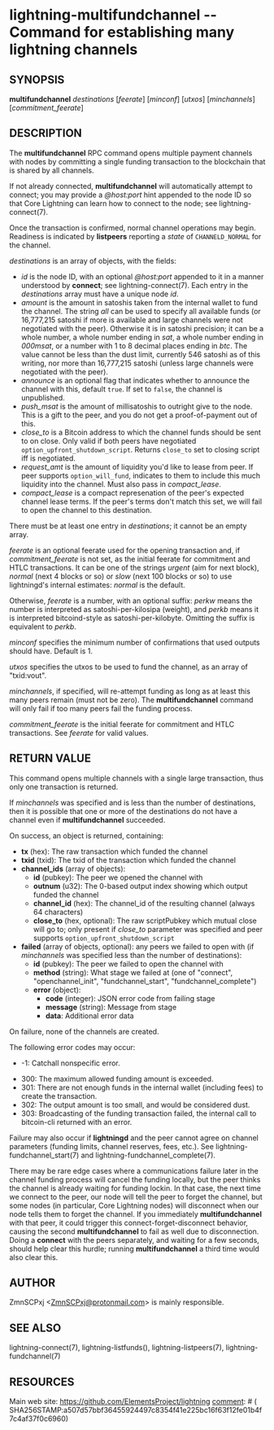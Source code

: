 lightning-multifundchannel -- Command for establishing many lightning channels
==============================================================================

SYNOPSIS
--------

**multifundchannel** *destinations* [*feerate*] [*minconf*] [*utxos*] [*minchannels*] [*commitment\_feerate*]

DESCRIPTION
-----------

The **multifundchannel** RPC command opens multiple payment channels
with nodes by committing a single funding transaction to the blockchain
that is shared by all channels.

If not already connected, **multifundchannel** will automatically attempt
to connect; you may provide a *@host:port* hint appended to the node ID
so that Core Lightning can learn how to connect to the node;
see lightning-connect(7).

Once the transaction is confirmed, normal channel operations may begin.
Readiness is indicated by **listpeers** reporting a *state* of
`CHANNELD_NORMAL` for the channel.

*destinations* is an array of objects, with the fields:

* *id* is the node ID, with an optional *@host:port* appended to it
  in a manner understood by **connect**; see lightning-connect(7).
  Each entry in the *destinations* array must have a unique node *id*.
* *amount* is the amount in satoshis taken from the internal wallet
  to fund the channel.
  The string *all* can be used to specify all available funds
  (or 16,777,215 satoshi if more is available and large channels were
  not negotiated with the peer).
  Otherwise it is in satoshi precision; it can be
   a whole number,
   a whole number ending in *sat*,
   a whole number ending in *000msat*, or
   a number with 1 to 8 decimal places ending in *btc*.
  The value cannot be less than the dust limit, currently 546 satoshi
  as of this writing, nor more than 16,777,215 satoshi
  (unless large channels were negotiated with the peer).
* *announce* is an optional flag that indicates whether to announce
  the channel with this, default `true`.
  If set to `false`, the channel is unpublished.
* *push\_msat* is the amount of millisatoshis to outright give to the
  node.
  This is a gift to the peer, and you do not get a proof-of-payment
  out of this.
* *close\_to* is a Bitcoin address to which the channel funds should be sent to
  on close. Only valid if both peers have negotiated
  `option_upfront_shutdown_script`.  Returns `close_to` set to
  closing script iff is negotiated.
* *request\_amt* is the amount of liquidity you'd like to lease from peer.
  If peer supports `option_will_fund`, indicates to them to include this
  much liquidity into the channel. Must also pass in *compact\_lease*.
* *compact\_lease* is a compact represenation of the peer's expected
  channel lease terms. If the peer's terms don't match this set, we will
  fail to open the channel to this destination.

There must be at least one entry in *destinations*;
it cannot be an empty array.

*feerate* is an optional feerate used for the opening transaction and, if
*commitment\_feerate* is not set, as the initial feerate for
commitment and HTLC transactions. It can be one of
the strings *urgent* (aim for next block), *normal* (next 4 blocks or
so) or *slow* (next 100 blocks or so) to use lightningd's internal
estimates: *normal* is the default.

Otherwise, *feerate* is a number, with an optional suffix: *perkw* means
the number is interpreted as satoshi-per-kilosipa (weight), and *perkb*
means it is interpreted bitcoind-style as satoshi-per-kilobyte. Omitting
the suffix is equivalent to *perkb*.

*minconf* specifies the minimum number of confirmations that used
outputs should have. Default is 1.

*utxos* specifies the utxos to be used to fund the channel, as an array
of "txid:vout".

*minchannels*, if specified, will re-attempt funding as long as at least
this many peers remain (must not be zero).
The **multifundchannel** command will only fail if too many peers fail
the funding process.

*commitment\_feerate* is the initial feerate for commitment and HTLC
transactions. See *feerate* for valid values.

RETURN VALUE
------------

This command opens multiple channels with a single large transaction,
thus only one transaction is returned.

If *minchannels* was specified and is less than the number of destinations,
then it is possible that one or more of the destinations
do not have a channel even if **multifundchannel** succeeded.

[comment]: # (GENERATE-FROM-SCHEMA-START)
On success, an object is returned, containing:

- **tx** (hex): The raw transaction which funded the channel
- **txid** (txid): The txid of the transaction which funded the channel
- **channel\_ids** (array of objects):
  - **id** (pubkey): The peer we opened the channel with
  - **outnum** (u32): The 0-based output index showing which output funded the channel
  - **channel\_id** (hex): The channel_id of the resulting channel (always 64 characters)
  - **close\_to** (hex, optional): The raw scriptPubkey which mutual close will go to; only present if *close_to* parameter was specified and peer supports `option_upfront_shutdown_script`
- **failed** (array of objects, optional): any peers we failed to open with (if *minchannels* was specified less than the number of destinations):
  - **id** (pubkey): The peer we failed to open the channel with
  - **method** (string): What stage we failed at (one of "connect", "openchannel_init", "fundchannel_start", "fundchannel_complete")
  - **error** (object):
    - **code** (integer): JSON error code from failing stage
    - **message** (string): Message from stage
    - **data**: Additional error data

[comment]: # (GENERATE-FROM-SCHEMA-END)

On failure, none of the channels are created.

The following error codes may occur:
* -1: Catchall nonspecific error.
- 300: The maximum allowed funding amount is exceeded.
- 301: There are not enough funds in the internal wallet (including fees) to create the transaction.
- 302: The output amount is too small, and would be considered dust.
- 303: Broadcasting of the funding transaction failed, the internal call to bitcoin-cli returned with an error.

Failure may also occur if **lightningd** and the peer cannot agree on
channel parameters (funding limits, channel reserves, fees, etc.).
See lightning-fundchannel\_start(7) and lightning-fundchannel\_complete(7).

There may be rare edge cases where a communications failure later in
the channel funding process will cancel the funding locally, but
the peer thinks the channel is already waiting for funding lockin.
In that case, the next time we connect to the peer, our node will
tell the peer to forget the channel, but some nodes (in particular,
Core Lightning nodes) will disconnect when our node tells them to
forget the channel.
If you immediately **multifundchannel** with that peer, it could
trigger this connect-forget-disconnect behavior, causing the
second **multifundchannel** to fail as well due to disconnection.
Doing a **connect** with the peers separately, and waiting for a
few seconds, should help clear this hurdle;
running **multifundchannel** a third time would also clear this.

AUTHOR
------

ZmnSCPxj <<ZmnSCPxj@protonmail.com>> is mainly responsible.

SEE ALSO
--------

lightning-connect(7), lightning-listfunds(), lightning-listpeers(7),
lightning-fundchannel(7)

RESOURCES
---------

Main web site: <https://github.com/ElementsProject/lightning>
[comment]: # ( SHA256STAMP:a507d57bbf36455924497c8354f41e225bc16f63f12fe01b4f7c4af37f0c6960)
